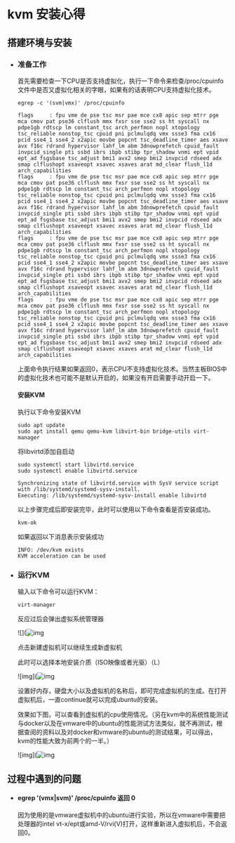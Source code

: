 # kvm 安装心得

## 搭建环境与安装



* ### 准备工作

  首先需要检查一下CPU是否支持虚拟化，执行一下命令来检查/proc/cpuinfo文件中是否又虚拟化相关的字眼，如果有的话表明CPU支持虚拟化技术。

  ```
  egrep -c '(svm|vmx)' /proc/cpuinfo
  ```

  ```
  flags		: fpu vme de pse tsc msr pae mce cx8 apic sep mtrr pge mca cmov pat pse36 clflush mmx fxsr sse sse2 ss ht syscall nx pdpe1gb rdtscp lm constant_tsc arch_perfmon nopl xtopology tsc_reliable nonstop_tsc cpuid pni pclmulqdq vmx ssse3 fma cx16 pcid sse4_1 sse4_2 x2apic movbe popcnt tsc_deadline_timer aes xsave avx f16c rdrand hypervisor lahf_lm abm 3dnowprefetch cpuid_fault invpcid_single pti ssbd ibrs ibpb stibp tpr_shadow vnmi ept vpid ept_ad fsgsbase tsc_adjust bmi1 avx2 smep bmi2 invpcid rdseed adx smap clflushopt xsaveopt xsavec xsaves arat md_clear flush_l1d arch_capabilities
  flags		: fpu vme de pse tsc msr pae mce cx8 apic sep mtrr pge mca cmov pat pse36 clflush mmx fxsr sse sse2 ss ht syscall nx pdpe1gb rdtscp lm constant_tsc arch_perfmon nopl xtopology tsc_reliable nonstop_tsc cpuid pni pclmulqdq vmx ssse3 fma cx16 pcid sse4_1 sse4_2 x2apic movbe popcnt tsc_deadline_timer aes xsave avx f16c rdrand hypervisor lahf_lm abm 3dnowprefetch cpuid_fault invpcid_single pti ssbd ibrs ibpb stibp tpr_shadow vnmi ept vpid ept_ad fsgsbase tsc_adjust bmi1 avx2 smep bmi2 invpcid rdseed adx smap clflushopt xsaveopt xsavec xsaves arat md_clear flush_l1d arch_capabilities
  flags		: fpu vme de pse tsc msr pae mce cx8 apic sep mtrr pge mca cmov pat pse36 clflush mmx fxsr sse sse2 ss ht syscall nx pdpe1gb rdtscp lm constant_tsc arch_perfmon nopl xtopology tsc_reliable nonstop_tsc cpuid pni pclmulqdq vmx ssse3 fma cx16 pcid sse4_1 sse4_2 x2apic movbe popcnt tsc_deadline_timer aes xsave avx f16c rdrand hypervisor lahf_lm abm 3dnowprefetch cpuid_fault invpcid_single pti ssbd ibrs ibpb stibp tpr_shadow vnmi ept vpid ept_ad fsgsbase tsc_adjust bmi1 avx2 smep bmi2 invpcid rdseed adx smap clflushopt xsaveopt xsavec xsaves arat md_clear flush_l1d arch_capabilities
  flags		: fpu vme de pse tsc msr pae mce cx8 apic sep mtrr pge mca cmov pat pse36 clflush mmx fxsr sse sse2 ss ht syscall nx pdpe1gb rdtscp lm constant_tsc arch_perfmon nopl xtopology tsc_reliable nonstop_tsc cpuid pni pclmulqdq vmx ssse3 fma cx16 pcid sse4_1 sse4_2 x2apic movbe popcnt tsc_deadline_timer aes xsave avx f16c rdrand hypervisor lahf_lm abm 3dnowprefetch cpuid_fault invpcid_single pti ssbd ibrs ibpb stibp tpr_shadow vnmi ept vpid ept_ad fsgsbase tsc_adjust bmi1 avx2 smep bmi2 invpcid rdseed adx smap clflushopt xsaveopt xsavec xsaves arat md_clear flush_l1d arch_capabilities
  ```

  上面命令执行结果如果返回0，表示CPU不支持虚拟化技术。当然主板BIOS中的虚拟化技术也可能不是默认开启的，如果没有开启需要手动开启一下。

  #### 安装KVM

  执行以下命令安装KVM

  ```
  sudo apt update
  sudo apt install qemu qemu-kvm libvirt-bin bridge-utils virt-manager
  ```

  将libvirtd添加自启动

  ```
  sudo systemctl start libvirtd.service
  sudo systemctl enable libvirtd.service
  ```

  ```
  Synchronizing state of libvirtd.service with SysV service script with /lib/systemd/systemd-sysv-install.
  Executing: /lib/systemd/systemd-sysv-install enable libvirtd
  ```

  以上步骤完成后即安装完毕，此时可以使用以下命令查看是否安装成功。

  ```
  kvm-ok
  ```

  如果返回以下消息表示安装成功

  ```
  INFO: /dev/kvm exists
  KVM acceleration can be used
  ```

* ### 运行KVM

  输入以下命令可以运行KVM：

  ```
  virt-manager
  ```

  反应过后会弹出虚拟系统管理器

  ![](![img](https://i.loli.net/2021/11/20/sTlFpfi3o2e4gkh.png)

  点击新建虚拟机可以继续生成新虚拟机

  此时可以选择本地安装介质（ISO映像或者光驱）（L）

  ![img](![img](https://i.loli.net/2021/11/20/WNwDR7dOXF9b6eB.png)

  设置好内存，硬盘大小以及虚拟机的名称后，即可完成虚拟机的生成。在打开虚拟机后，一直continue就可以完成ubuntu的安装。

  效果如下图，可以查看到虚拟机的cpu使用情况。（另在kvm中的系统性能测试与docker以及在vmware中的ubuntu的性能测试方法类似，就不再测试，根据查阅的资料以及对docker和vmware的ubuntu的测试结果，可以得出，kvm的性能大致为前两个的一半。）

  ![img](![img](https://i.loli.net/2021/11/20/sTlFpfi3o2e4gkh.png)


## 过程中遇到的问题

- #### egrep '(vmx|svm)' /proc/cpuinfo 返回 0 

  因为使用的是vmware虚拟机中的ubuntu进行实验，所以在vmware中需要把处理器的intel vt-x/ept或amd-V/rvi(V)打开，这样重新进入虚拟机后，不会返回0。

  #### 

  



